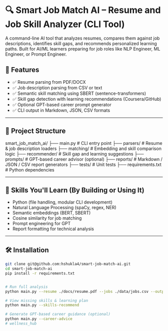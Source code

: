 # 🔍 Smart Job Match AI – Resume and Job Skill Analyzer (CLI Tool)

A command-line AI tool that analyzes resumes, compares them against job descriptions, identifies skill gaps, and recommends personalized learning paths. Built for AI/ML learners preparing for job roles like NLP Engineer, ML Engineer, or Prompt Engineer.

## 🚀 Features

- ✅ Resume parsing from PDF/DOCX
- ✅ Job description parsing from CSV or text
- ✅ Semantic skill matching using SBERT (sentence-transformers)
- ✅ Skill gap detection with learning recommendations (Coursera/GitHub)
- ✅ Optional GPT-based career prompt generator
- ✅ CLI output in Markdown, JSON, CSV formats

---

## 📂 Project Structure
smart_job_match_ai/
├── main.py                       # CLI entry point
├── parsers/                     # Resume & job description loaders
├── matching/                    # Embedding and skill comparison logic
├── recommender/                 # Skill gap and learning suggestions
├── prompts/                     # GPT-based career advisor (optional)
├── reports/                     # Markdown / JSON / CSV report generators
├── tests/                       # Unit tests
├── requirements.txt             # Python dependencies

---

## 🧠 Skills You'll Learn (By Building or Using It)

- Python (file handling, modular CLI development)
- Natural Language Processing (spaCy, regex, NER)
- Semantic embeddings (BERT, SBERT)
- Cosine similarity for job matching
- Prompt engineering for GPT
- Report formatting for technical analysis

---

## 🛠️ Installation

```bash
git clone git@github.com:hshukla4/smart-job-match-ai.git
cd smart-job-match-ai
pip install -r requirements.txt


# Run full analysis
python main.py --resume ./docs/resume.pdf --jobs ./data/jobs.csv --output ./reports/

# View missing skills & learning plan
python main.py --skills-recommend

# Generate GPT-based career guidance (optional)
python main.py --career-advice
# wellness_hub
